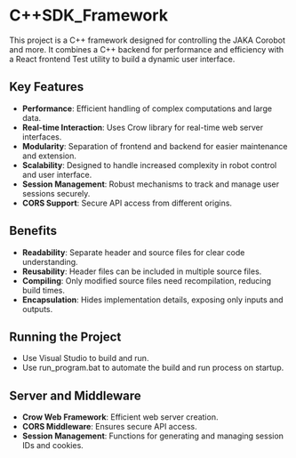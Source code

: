 # C++SDK_Framework

This project is a C++ framework designed for controlling the JAKA Corobot and more. It combines a C++ backend for performance and efficiency with a React frontend Test utility to build a dynamic user interface.
## Key Features
- **Performance**: Efficient handling of complex computations and large data.
- **Real-time Interaction**: Uses Crow library for real-time web server interfaces.
- **Modularity**: Separation of frontend and backend for easier maintenance and extension.
- **Scalability**: Designed to handle increased complexity in robot control and user interface.
- **Session Management**: Robust mechanisms to track and manage user sessions securely.
- **CORS Support**: Secure API access from different origins.

## Benefits

- **Readability**: Separate header and source files for clear code understanding.
- **Reusability**: Header files can be included in multiple source files.
- **Compiling**: Only modified source files need recompilation, reducing build times.
- **Encapsulation**: Hides implementation details, exposing only inputs and outputs.


## Running the Project

- Use Visual Studio to build and run.
- Use run_program.bat to automate the build and run process on startup.

## Server and Middleware
- **Crow Web Framework**: Efficient web server creation.
- **CORS Middleware**: Ensures secure API access.
- **Session Management**: Functions for generating and managing session IDs and cookies.






